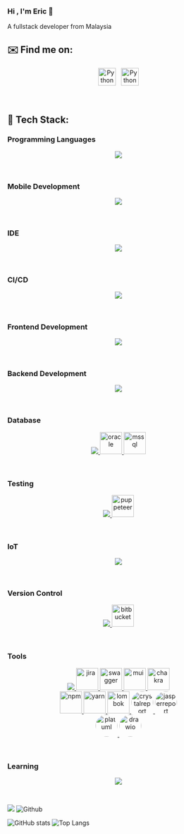 
### Hi , I'm Eric 👋

A fullstack developer from Malaysia

## ✉️ Find me on:
<p style="text-align: center;">
  <a href="https://linkedin.com/in/erictong990602" target="_blank" rel="noopener noreferrer"> <img src="https://cdn.jsdelivr.net/npm/simple-icons@v3/icons/linkedin.svg" alt="Python" height="40" style="vertical-align:top; margin:4px"></a>
  <a href="mailto:erictong19990@gmail.com"> <img src="https://cdn.jsdelivr.net/npm/simple-icons@v3/icons/gmail.svg" alt="Python" height="40" style="vertical-align:top; margin:4px"></a>
</p>

<br />

## 🧰 Tech Stack:

### Programming Languages
<p style="text-align: center;">
  <a href="https://skillicons.dev">
    <img src="https://skillicons.dev/icons?i=java,js,ts&perline=5" />
  </a>
</p>

<br/>
 
### Mobile Development
<p style="text-align: center;">
  <a href="https://skillicons.dev">
     <img src="https://skillicons.dev/icons?i=flutter,react&perline=5" />
  </a>
</p>

<br/>

### IDE
<p style="text-align: center;">
  <img src="https://skillicons.dev/icons?i=idea,vscode,androidstudio&perline=5" />
</p>

<br/>

### CI/CD
<p style="text-align: center;">
  <a href="https://skillicons.dev">
    <img src="https://skillicons.dev/icons?i=jenkins,docker,ansible&perline=5" />
  </a>
</p>

<br/>

### Frontend Development
<p style="text-align: center;">
  <a href="https://skillicons.dev">
     <img src="https://skillicons.dev/icons?i=react,angular,nextjs,html,css&perline=5" />
  </a>
</p>

<br/>

### Backend Development
<p style="text-align: center;">
  <a href="https://skillicons.dev">
    <img src="https://skillicons.dev/icons?i=spring,nodejs,express,maven,hibernate,prisma,&perline=5" />
  </a>
</p>

<br/>

### Database
<p style="text-align: center;">
  <a href="https://skillicons.dev">
    <img src="https://skillicons.dev/icons?i=mysql,mongodb,redis&perline=5" />
    <img src="https://user-images.githubusercontent.com/25181517/117208736-bdedc080-adf5-11eb-912f-61c7d43705f6.png"  alt="oracle" width="50"/>
    <img src="https://user-images.githubusercontent.com/25181517/183911544-95ad6ba7-09bf-4040-ac44-0adafedb9616.png"  alt="mssql" width="50"/>
  </a>
</p>

<br/>

### Testing
<p style="text-align: center;">
  <a href="https://skillicons.dev">
    <img src="https://skillicons.dev/icons?i=postman,selenium&perline=5" />
    <img src="https://github.com/marwin1991/profile-technology-icons/assets/136815194/ab742751-b55b-43d7-8f49-9a67e293f67c"  alt="puppeteer" width="50"/>
  </a>
</p>

<br/>

### IoT
<p style="text-align: center;">
  <a href="https://skillicons.dev">
    <img src="https://skillicons.dev/icons?i=raspberrypi&perline=5" />
  </a>
</p>

<br/>

### Version Control
<p style="text-align: center;">
  <a href="https://skillicons.dev">
    <img src="https://skillicons.dev/icons?i=git,github,gitlab&perline=5" />
    <img src="https://user-images.githubusercontent.com/25181517/192108374-8da61ba1-99ec-41d7-80b8-fb2f7c0a4948.png"  alt="bitbucket" width="50"/>
  </a>
</p>

<br/>


### Tools
<p style="text-align: center;">
  <a href="https://skillicons.dev">
    <img src="https://skillicons.dev/icons?i=md&perline=5" />
    <img src="https://user-images.githubusercontent.com/25181517/183912952-83784e94-629d-4c34-a961-ae2ae795b662.png"  alt="jira" width="50"/>
    <img src="https://user-images.githubusercontent.com/25181517/186711335-a3729606-5a78-4496-9a36-06efcc74f800.png"  alt="swagger" width="50"/>
    <img src="https://user-images.githubusercontent.com/25181517/189716630-fe6c084c-6c66-43af-aa49-64c8aea4a5c2.png"  alt="mui" width="50"/>
    <img src="https://user-images.githubusercontent.com/25181517/190887639-d0ba4ec9-ddbe-45dd-bea1-4db83846503e.png"  alt="chakra" width="50"/>
    <br/>
    <img src="https://user-images.githubusercontent.com/25181517/121401671-49102800-c959-11eb-9f6f-74d49a5e1774.png"  alt="npm" width="50"/>
    <img src="https://user-images.githubusercontent.com/25181517/183049794-a3dfaddd-22ee-4ffe-b0b4-549ccd4879f9.png"  alt="yarn" width="50"/>
    <img src="https://user-images.githubusercontent.com/25181517/190229463-87fa862f-ccf0-48da-8023-940d287df610.png"  alt="lombok" width="50"/>
    <img src="https://www.pngkit.com/png/detail/208-2088717_crystal-reports-hosting-crystal-reports-logo-png.png"  alt="crystalreport" width="50"
    style="border-radius: 50%;"/>
    <img src="https://yt3.googleusercontent.com/3vRJFmUF7tlJ81TFrmgcDSR0Xm4I_gCZMyf_FUx0qs6FEnG2gnn4VlvfrBTY6XYhywMuNDAa_g=s900-c-k-c0x00ffffff-no-rj"  alt="jasperreport" 
    width="50"
    style="border-radius: 50%;"/>
    <br/>
    <img src="https://static-00.iconduck.com/assets.00/file-type-plantuml-icon-2048x1939-of9weajh.png"  alt="platuml"
     width="50"
    style="border-radius: 50%;"/>
    <img src="https://static-00.iconduck.com/assets.00/file-type-drawio-icon-2048x2048-dxjfklgq.png"  alt="drawio"  width="50"
    style="border-radius: 50%;"/>
  </a>
</p>

<br/>


### Learning
<p style="text-align: center;">
  <a href="https://skillicons.dev">
    <img src="https://skillicons.dev/icons?i=aws,kafka,go,dartF&perline=5" />
  </a>
</p>

<br/>

![](https://visitor-badge.laobi.icu/badge?page_id=erictong990602.erictong990602)
![Github](https://img.shields.io/github/followers/erictong990602?label=Follow&style=social)

![GitHub stats](https://github-readme-stats.vercel.app/api?username=erictong990602&show_icons=true&theme=tokyonight)
![Top Langs](https://github-readme-stats.vercel.app/api/top-langs/?username=erictong990602&theme=tokyonight)

